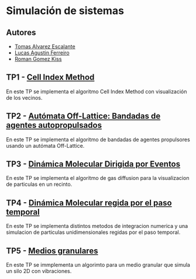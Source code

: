 # Simulación de sistemas
## Autores
- [Tomas Alvarez Escalante](https://github.com/tomalvarezz)
- [Lucas Agustin Ferreiro](https://github.com/lukyferreiro)
- [Roman Gomez Kiss](https://github.com/rgomezkiss)

## TP1 - [Cell Index Method](https://github.com/lukyferreiro/TPs-SS/tree/main/TP1)

En este TP se implementa el algoritmo Cell Index Method con visualización de los vecinos.

## TP2 - [Autómata Off-Lattice: Bandadas de agentes autopropulsados](https://github.com/lukyferreiro/TPs-SS/tree/main/TP2)

En este TP se implementa el algoritmo de bandadas de agentes propulsores usando un autómata Off-Lattice.

## TP3 - [Dinámica Molecular Dirigida por Eventos](https://github.com/lukyferreiro/TPs-SS/tree/main/TP3)

En este TP se implementa el algoritmo de gas diffusion para la visualizacion de particulas en un recinto.

## TP4 - [Dinámica Molecular regida por el paso temporal](https://github.com/lukyferreiro/TPs-SS/tree/main/TP4)

En este TP se implementa distintos metodos de integracion numerica y una simulacion de particulas unidimensionales regidas por el paso temporal.

## TP5 - [Medios granulares](https://github.com/lukyferreiro/TPs-SS/tree/main/TP5)

En este TP se immplementa un algorimto para un medio granular que simula un silo 2D con vibraciones.